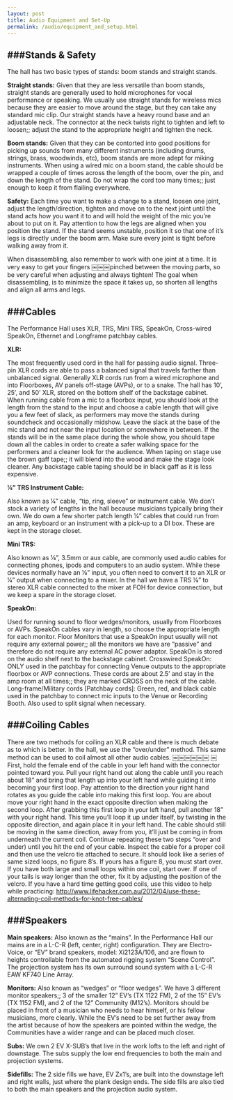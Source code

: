 ```yaml
---
layout: post
title: Audio Equipment and Set-Up
permalink: /audio/equipment_and_setup.html
---
```


###Stands & Safety
---
The hall has two basic types of stands: boom stands and straight stands.

**Straight stands:**
 Given that they are less versatile than boom stands, straight stands are generally used to hold microphones for vocal performance or speaking. We usually use straight stands for wireless mics because they are easier to move around the stage, but they can take any standard mic clip. Our straight stands have a heavy round base and an adjustable neck. The connector at the neck twists right to tighten and left to loosen;; adjust the stand to the appropriate height and tighten the neck.

**Boom stands:**
 Given that they can be contorted into good positions for picking up sounds from many different instruments (including drums, strings, brass, woodwinds, etc), boom stands are more adept for miking instruments. When using a wired mic on a boom stand, the cable should be wrapped a couple of times across the length of the boom, over the pin, and down the length of the stand. Do not wrap the cord too many times;; just enough to keep it from flailing everywhere.

**Safety:**
 Each time you want to make a change to a stand, loosen one joint, adjust the length/direction, tighten and move on to the next joint until the stand acts how you want it to and will hold the weight of the mic you’re about to put on it. Pay attention to how the legs are aligned when you position the stand. If the stand seems unstable, position it so that one of it’s legs is directly under the boom arm. Make sure every joint is tight before walking away from it.

When disassembling, also remember to work with one joint at a time. It is very easy to get your fingers
￼￼￼pinched between the moving parts, so be very careful when adjusting and always tighten! The goal when disassembling, is to minimize the space it takes up, so shorten all lengths and align all arms and legs.

###Cables
---

The Performance Hall uses XLR, TRS, Mini TRS, SpeakOn, Cross-wired SpeakOn, Ethernet and Longframe patchbay cables.

**XLR:**

The most frequently used cord in the hall for passing audio signal. Three-pin XLR cords are able to pass a balanced signal that travels farther than unbalanced signal. Generally XLR cords run from a wired microphone and into Floorboxes, AV panels off-stage (AVPs), or to a snake.
The hall has 10’, 25’, and 50’ XLR, stored on the bottom shelf of the backstage cabinet. When running cable from a mic to a floorbox input, you should look at the length from the stand to the input and choose a cable length that will give you a few feet of slack, as performers may move the stands during soundcheck and occasionally midshow. Leave the slack at the base of the mic stand and not near the input location or somewhere in between.
If the stands will be in the same place during the whole show, you should tape down all the cables in order to create a safer walking space for the performers and a cleaner look for the audience. When taping on stage use the brown gaff tape;; it will blend into the wood and make the stage look cleaner. Any backstage cable taping should be in black gaff as it is less expensive.

**1⁄4” TRS Instrument Cable:**

Also known as 1⁄4” cable, “tip, ring, sleeve” or instrument cable. We don’t stock a variety of lengths in the hall because musicians typically bring their own. We do own a few shorter patch length 1⁄4” cables that could run from an amp, keyboard or an instrument with a pick-up to a DI box. These are kept in the storage closet.

**Mini TRS:**

Also known as 1⁄8”, 3.5mm or aux cable, are commonly used audio cables for connecting phones, ipods and computers to an audio system. While these devices normally have an 1⁄8” input, you often need to convert it to an XLR or 1⁄4” output when connecting to a mixer. In the hall we have a TRS 1⁄8” to stereo XLR cable connected to the mixer at FOH for device connection, but we keep a spare in the storage closet.

**SpeakOn:**

Used for running sound to floor wedges/monitors, usually from Floorboxes or AVPs. SpeakOn cables vary in length, so choose the appropriate length for each monitor. Floor Monitors that use a SpeakOn input usually will not require any external power;; all the monitors we have are “passive” and therefore do not require any external AC power adaptor. SpeakOn is stored on the audio shelf next to the backstage cabinet.
Crosswired SpeakOn: ONLY used in the patchbay for connecting Venue outputs to the appropriate floorbox or AVP connections. These cords are about 2.5’ and stay in the amp room at all times;; they are marked CROSS on the neck of the cable.
Long-frame/Military cords [Patchbay cords]: Green, red, and black cable used in the patchbay to connect mic inputs to the Venue or Recording Booth. Also used to split signal when necessary.

###Coiling Cables
---
There are two methods for coiling an XLR cable and there is much debate as to which is better. In the hall, we use the “over/under” method. This same method can be used to coil almost all other audio cables.
￼￼￼￼￼￼
￼First, hold the female end of the cable in your left hand with the connector pointed toward you. Pull your right hand out along the cable until you reach about 18” and bring that length up into your left hand while guiding
it into becoming your first loop. Pay attention to the direction your right hand rotates as you guide the cable into making this first loop. You are about move your right hand in the exact opposite direction when making the second loop.
After grabbing this first loop in your left hand, pull another 18” with your right hand. This time you’ll loop it up under itself, by twisting in the opposite direction, and again place it in your left hand. The cable should still be moving in the same direction, away from you, it’ll just be coming in from underneath the current coil.
Continue repeating these two steps “over and under) until you hit the end of your cable. Inspect the cable for a proper coil and then use the velcro tie attached to secure. It should look like a series of same sized loops, no figure 8’s. If yours has a figure 8, you must start over. If you have both large and small loops within one coil, start over. If one of your tails is way longer than the other, fix it by adjusting the position of the velcro.
If you have a hard time getting good coils, use this video to help while practicing: http://www.lifehacker.com.au/2012/04/use-these-alternating-coil-methods-for-knot-free-cables/

###Speakers
---
**Main speakers:** Also known as the “mains”. In the Performance Hall our mains are in a L-C-R (left, center, right) configuration. They are Electro-Voice, or “EV” brand speakers, model: Xi2123A/106, and are flown to heights controllable from the automated rigging system “Scene Control”. The projection system has its own surround sound system with a L-C-R EAW KF740 Line Array.

**Monitors:** Also known as “wedges” or “floor wedges”. We have 3 different monitor speakers;; 3 of the smaller 12” EV’s (TX 1122 FM), 2 of the 15” EV’s (TX 1152 FM), and 2 of the 12” Community (M12’s). Monitors should be placed in front of a musician who needs to hear himself, or his fellow musicians, more clearly. While the EV’s need to be set further away from the artist because of how the speakers are pointed within the wedge, the Communities have a wider range and can be placed much closer.

**Subs:** We own 2 EV X-SUB’s that live in the work lofts to the left and right of downstage. The subs supply the low end frequencies to both the main and projection systems.

**Sidefills:** The 2 side fills we have, EV Zx1’s, are built into the downstage left and right walls, just where the plank design ends. The side fills are also tied to both the main speakers and the projection audio system.
